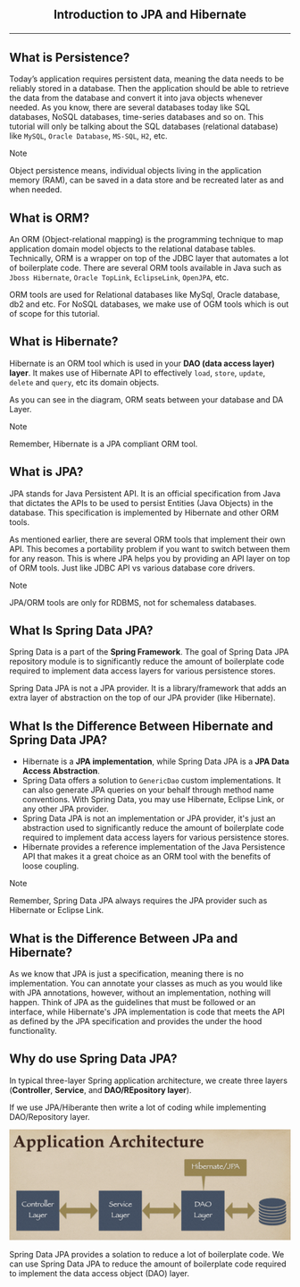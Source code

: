 ## <p align="center">Introduction to JPA and Hibernate</p>
---

## What is Persistence?
Today’s application requires persistent data, meaning the data needs to be reliably stored in a database. Then the application should be able to retrieve the data from the database and convert it into java objects whenever needed. As you know, there are several databases today like SQL databases, NoSQL databases, time-series databases and so on. This tutorial will only be talking about the SQL databases (relational database) like `MySQL`, `Oracle Database`, `MS-SQL`, `H2`, etc.

> [!NOTE]
> Object persistence means, individual objects living in the application memory (RAM), can be saved in a data store and be recreated later as and when needed.

## What is ORM?
An ORM (Object-relational mapping) is the programming technique to map application domain model objects to the relational database tables. Technically, ORM is a wrapper on top of the JDBC layer that automates a lot of boilerplate code. There are several ORM tools available in Java such as `Jboss Hibernate`, `Oracle TopLink`, `EclipseLink`, `OpenJPA`, etc.

ORM tools are used for Relational databases like MySql, Oracle database, db2 and etc. For NoSQL databases, we make use of OGM tools which is out of scope for this tutorial.

## What is Hibernate?
Hibernate is an ORM tool which is used in your __DAO (data access layer) layer__. It makes use of Hibernate API to effectively `load`, `store`, `update`, `delete` and `query`, etc its domain objects.

As you can see in the diagram, ORM seats between your database and DA Layer.

> [!NOTE]
> Remember, Hibernate is a JPA compliant ORM tool.

## What is JPA?
JPA stands for Java Persistent API. It is an official specification from Java that dictates the APIs to be used to persist Entities (Java Objects) in the database. This specification is implemented by Hibernate and other ORM tools.

As mentioned earlier, there are several ORM tools that implement their own API. This becomes a portability problem if you want to switch between them for any reason. This is where JPA helps you by providing an API layer on top of ORM tools. Just like JDBC API vs various database core drivers.

> [!NOTE]
> JPA/ORM tools are only for RDBMS, not for schemaless databases.

## What Is Spring Data JPA?
Spring Data is a part of the __Spring Framework__. The goal of Spring Data JPA  repository module is to significantly reduce the amount of boilerplate code required to implement data access layers for various persistence stores.

Spring Data JPA is not a JPA provider. It is a library/framework that adds an extra layer of abstraction on the top of our JPA provider (like Hibernate).

## What Is the Difference Between Hibernate and Spring Data JPA?
- Hibernate is a __JPA implementation__, while Spring Data JPA is a __JPA Data Access Abstraction__.
- Spring Data offers a solution to `GenericDao` custom implementations. It can also generate JPA queries on your behalf through method name conventions. With Spring Data, you may use Hibernate, Eclipse Link, or any other JPA provider.
- Spring Data JPA is not an implementation or JPA provider, it's just an abstraction used to significantly reduce the amount of boilerplate code required to implement data access layers for various persistence stores.
- Hibernate provides a reference implementation of the Java Persistence API that makes it a great choice as an ORM tool with the benefits of loose coupling.

> [!NOTE]
> Remember, Spring Data JPA always requires the JPA provider such as Hibernate or Eclipse Link.

## What is the Difference Between JPa and Hibernate?
As we know that JPA is just a specification, meaning there is no implementation. You can annotate your classes as much as you would like with JPA annotations, however, without an implementation, nothing will happen. Think of JPA as the guidelines that must be followed or an interface, while Hibernate's JPA implementation is code that meets the API as defined by the JPA specification and provides the under the hood functionality. 

## Why do use Spring Data JPA?
In typical three-layer Spring application architecture, we create three layers (__Controller__, __Service__, and __DAO/REpository layer__).

If we use JPA/Hiberante then write a lot of coding while implementing DAO/Repository layer.

<p align="center"><img src="https://github.com/dghuuloc/Articles/blob/main/images/application-architecture.png"/></p>

Spring Data JPA provides a solation to reduce a lot of boilerplate code. We can use Spring Data JPA to reduce the amount of boilerplate code required to implement the data access object (DAO) layer.


  


